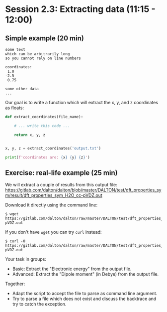 

# Session 2.3: Extracting data (11:15 - 12:00)


## Simple example (20 min)

```
some text
which can be arbitrarily long
so you cannot rely on line numbers

coordinates:
 1.0
-2.5
 0.75

some other data
...
```

Our goal is to write a function which will extract the x, y, and z coordinates as floats:

```python
def extract_coordinates(file_name):

    # ... write this code ...

    return x, y, z


x, y, z = extract_coordinates('output.txt')

print(f'coordinates are: {x} {y} {z}')
```


## Exercise: real-life example (25 min)

We will extract a couple of results from this output file:
https://gitlab.com/dalton/dalton/blob/master/DALTON/test/dft_properties_sym/result/dft_properties_sym_H2O_cc-pVDZ.out

Download it directly using the command line:

```shell
$ wget https://gitlab.com/dalton/dalton/raw/master/DALTON/test/dft_properties_sym/result/dft_properties_sym_H2O_cc-pVDZ.out
```

If you don't have `wget` you can try `curl` instead:

```shell
$ curl -O https://gitlab.com/dalton/dalton/raw/master/DALTON/test/dft_properties_sym/result/dft_properties_sym_H2O_cc-pVDZ.out
```

Your task in groups:
- Basic: Extract the "Electronic energy" from the output file.
- Advanced: Extract the "Dipole moment" (in Debye) from the output file.

Together:
- Adapt the script to accept the file to parse as command line argument.
- Try to parse a file which does not exist and discuss the backtrace and try to catch the exception.
